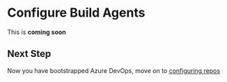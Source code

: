 # Configure Build Agents

This is **coming soon**

## Next Step

Now you have bootstrapped Azure DevOps, move on to [configuring repos](configure-repos.md)
